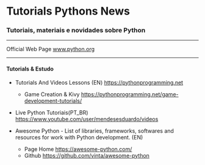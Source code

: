 # Tutorials Pythons News
### Tutoriais, materiais e novidades sobre Python
------------------------------------------------------

Official Web Page www.python.org

------------------------------------------------------

#### Tutorials & Estudo

* Tutorials And Videos Lessons (EN) https://pythonprogramming.net
  - Game Creation & Kivy https://pythonprogramming.net/game-development-tutorials/

* Live Python Tutoriais(PT_BR)  https://www.youtube.com/user/mendesesduardo/videos

* Awesome Python - List of libraries, frameworks, softwares and resources for work with Python development. (EN) 
  - Page Home https://awesome-python.com/
  - Github https://github.com/vinta/awesome-python
